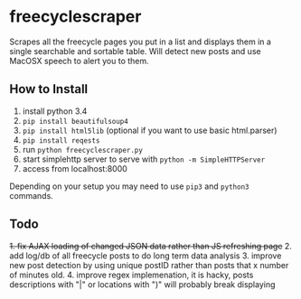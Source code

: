 # freecyclescraper
Scrapes all the freecycle pages you put in a list and displays them in a single searchable and sortable table. Will detect new posts and use MacOSX speech to alert you to them.

## How to Install

1. install python 3.4
2. `pip install beautifulsoup4`
3. `pip install html5lib` (optional if you want to use basic html.parser)
4. `pip install reqests`
4. run `python freecyclescraper.py`
5. start simplehttp server to serve with `python -m SimpleHTTPServer`
6. access from localhost:8000

Depending on your setup you may need to use `pip3` and `python3` commands.

## Todo

~~1. fix AJAX loading of changed JSON data rather than JS refreshing page~~
2. add log/db of all freecycle posts to do long term data analysis
3. improve new post detection by using unique postID rather than posts that x number of minutes old.
4. improve regex implemenation, it is hacky, posts descriptions with "|" or locations with ")" will probably break displaying
